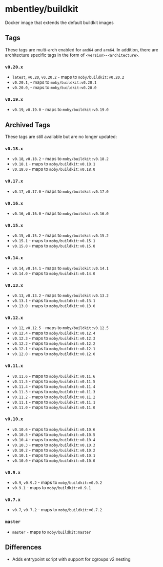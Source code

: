 # mbentley/buildkit

Docker image that extends the default buildkit images

## Tags

These tags are multi-arch enabled for `amd64` and `arm64`. In addition, there are architecture specific tags in the form of `<version>-<architecture>`.

### `v0.20.x`

* `latest`, `v0.20`, `v0.20.2` - maps to `moby/buildkit:v0.20.2`
* `v0.20.1`, - maps to `moby/buildkit:v0.20.1`
* `v0.20.0`, - maps to `moby/buildkit:v0.20.0`

### `v0.19.x`

* `v0.19`, `v0.19.0` - maps to `moby/buildkit:v0.19.0`

## Archived Tags

These tags are still available but are no longer updated:

### `v0.18.x`

* `v0.18`, `v0.18.2` - maps to `moby/buildkit:v0.18.2`
* `v0.18.1` - maps to `moby/buildkit:v0.18.1`
* `v0.18.0` - maps to `moby/buildkit:v0.18.0`

### `v0.17.x`

* `v0.17`, `v0.17.0` - maps to `moby/buildkit:v0.17.0`

### `v0.16.x`

* `v0.16`, `v0.16.0` - maps to `moby/buildkit:v0.16.0`

### `v0.15.x`

* `v0.15`, `v0.15.2` - maps to `moby/buildkit:v0.15.2`
* `v0.15.1` - maps to `moby/buildkit:v0.15.1`
* `v0.15.0` - maps to `moby/buildkit:v0.15.0`

### `v0.14.x`

* `v0.14`, `v0.14.1` - maps to `moby/buildkit:v0.14.1`
* `v0.14.0` - maps to `moby/buildkit:v0.14.0`

### `v0.13.x`

* `v0.13`, `v0.13.2` - maps to `moby/buildkit:v0.13.2`
* `v0.13.1` - maps to `moby/buildkit:v0.13.1`
* `v0.13.0` - maps to `moby/buildkit:v0.13.0`

### `v0.12.x`

* `v0.12`, `v0.12.5` - maps to `moby/buildkit:v0.12.5`
* `v0.12.4` - maps to `moby/buildkit:v0.12.4`
* `v0.12.3` - maps to `moby/buildkit:v0.12.3`
* `v0.12.2` - maps to `moby/buildkit:v0.12.2`
* `v0.12.1` - maps to `moby/buildkit:v0.12.1`
* `v0.12.0` - maps to `moby/buildkit:v0.12.0`

### `v0.11.x`

* `v0.11.6` - maps to `moby/buildkit:v0.11.6`
* `v0.11.5` - maps to `moby/buildkit:v0.11.5`
* `v0.11.4` - maps to `moby/buildkit:v0.11.4`
* `v0.11.3` - maps to `moby/buildkit:v0.11.3`
* `v0.11.2` - maps to `moby/buildkit:v0.11.2`
* `v0.11.1` - maps to `moby/buildkit:v0.11.1`
* `v0.11.0` - maps to `moby/buildkit:v0.11.0`

### `v0.10.x`

* `v0.10.6` - maps to `moby/buildkit:v0.10.6`
* `v0.10.5` - maps to `moby/buildkit:v0.10.5`
* `v0.10.4` - maps to `moby/buildkit:v0.10.4`
* `v0.10.3` - maps to `moby/buildkit:v0.10.3`
* `v0.10.2` - maps to `moby/buildkit:v0.10.2`
* `v0.10.1` - maps to `moby/buildkit:v0.10.1`
* `v0.10.0` - maps to `moby/buildkit:v0.10.0`

### `v0.9.x`

* `v0.9`, `v0.9.2` - maps to `moby/buildkit:v0.9.2`
* `v0.9.1` - maps to `moby/buildkit:v0.9.1`

### `v0.7.x`

* `v0.7`, `v0.7.2` - maps to `moby/buildkit:v0.7.2`

### `master`

* `master` - maps to `moby/buildkit:master`

## Differences

* Adds entrypoint script with support for cgroups v2 nesting

